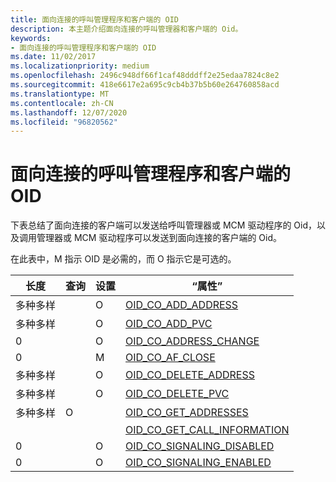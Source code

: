 ```yaml
---
title: 面向连接的呼叫管理程序和客户端的 OID
description: 本主题介绍面向连接的呼叫管理器和客户端的 Oid。
keywords:
- 面向连接的呼叫管理程序和客户端的 OID
ms.date: 11/02/2017
ms.localizationpriority: medium
ms.openlocfilehash: 2496c948df66f1caf48dddff2e25edaa7824c8e2
ms.sourcegitcommit: 418e6617e2a695c9cb4b37b5b60e264760858acd
ms.translationtype: MT
ms.contentlocale: zh-CN
ms.lasthandoff: 12/07/2020
ms.locfileid: "96820562"
---
```

# <a name="oids-for-connection-oriented-call-managers-and-clients"></a>面向连接的呼叫管理程序和客户端的 OID

下表总结了面向连接的客户端可以发送给呼叫管理器或 MCM 驱动程序的 Oid，以及调用管理器或 MCM 驱动程序可以发送到面向连接的客户端的 Oid。 

在此表中，M 指示 OID 是必需的，而 O 指示它是可选的。

| 长度 | 查询 | 设置 | “属性” |
| --- | --- | --- | --- |
| 多种多样 |   | O | [OID_CO_ADD_ADDRESS](oid-co-add-address.md) |
| 多种多样 |   | O | [OID_CO_ADD_PVC](oid-co-add-pvc.md) |
| 0 |   | O | [OID_CO_ADDRESS_CHANGE](oid-co-address-change.md) |
| 0 |   | M | [OID_CO_AF_CLOSE](oid-co-af-close.md) |
| 多种多样 |   | O | [OID_CO_DELETE_ADDRESS](oid-co-delete-address.md) |
| 多种多样 |   | O | [OID_CO_DELETE_PVC](oid-co-delete-pvc.md) |
| 多种多样 | O |   | [OID_CO_GET_ADDRESSES](oid-co-get-addresses.md) |
|   |   |   | [OID_CO_GET_CALL_INFORMATION](oid-co-get-call-information.md) |
| 0 |   | O | [OID_CO_SIGNALING_DISABLED](oid-co-signaling-disabled.md) |
| 0 |   | O | [OID_CO_SIGNALING_ENABLED](oid-co-signaling-enabled.md) |

